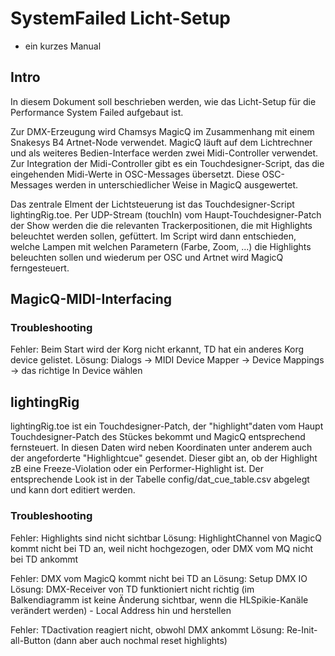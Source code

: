 # SystemFailed Licht-Setup
- ein kurzes Manual


## Intro

In diesem Dokument soll beschrieben werden, wie das Licht-Setup für die Performance System Failed aufgebaut ist.

Zur DMX-Erzeugung wird Chamsys MagicQ im Zusammenhang mit einem Snakesys B4 Artnet-Node verwendet.
MagicQ läuft auf dem Lichtrechner und als weiteres Bedien-Interface werden zwei Midi-Controller verwendet.
Zur Integration der Midi-Controller gibt es ein Touchdesigner-Script, das die eingehenden Midi-Werte in OSC-Messages übersetzt. Diese OSC-Messages werden in unterschiedlicher Weise in MagicQ ausgewertet.

Das zentrale Elment der Lichtsteuerung ist das Touchdesigner-Script lightingRig.toe.
Per UDP-Stream (touchIn) vom Haupt-Touchdesigner-Patch der Show werden die die relevanten Trackerpositionen, die mit Highlights beleuchtet werden sollen, gefüttert.
Im Script wird dann entschieden, welche Lampen mit welchen Parametern (Farbe, Zoom, ...) die Highlights beleuchten sollen und wiederum per OSC und Artnet wird MagicQ ferngesteuert.


## MagicQ-MIDI-Interfacing

### Troubleshooting

Fehler: Beim Start wird der Korg nicht erkannt, TD hat ein anderes Korg device gelistet.
Lösung: Dialogs -> MIDI Device Mapper -> Device Mappings -> das richtige In Device wählen



## lightingRig

lightingRig.toe ist ein Touchdesigner-Patch, der "highlight"daten vom Haupt Touchdesigner-Patch des Stückes bekommt und MagicQ entsprechend fernsteuert. 
In diesen Daten wird neben Koordinaten unter anderem auch der angeforderte "Highlightcue" gesendet. Dieser gibt an, ob der Highlight zB eine Freeze-Violation oder ein Performer-Highlight ist. 
Der entsprechende Look ist in der Tabelle config/dat_cue_table.csv abgelegt und kann dort editiert werden.


### Troubleshooting

Fehler: Highlights sind nicht sichtbar
Lösung: HighlightChannel von MagicQ kommt nicht bei TD an, weil nicht hochgezogen, oder DMX vom MQ nicht bei TD ankommt

Fehler: DMX vom MagicQ kommt nicht bei TD an
Lösung: Setup DMX IO
Lösung: DMX-Receiver von TD funktioniert nicht richtig (im Balkendiagramm ist keine Änderung sichtbar, wenn die HLSpikie-Kanäle verändert werden) - Local Address hin und herstellen

Fehler: TDactivation reagiert nicht, obwohl DMX ankommt
Lösung: Re-Init-all-Button (dann aber auch nochmal reset highlights)
